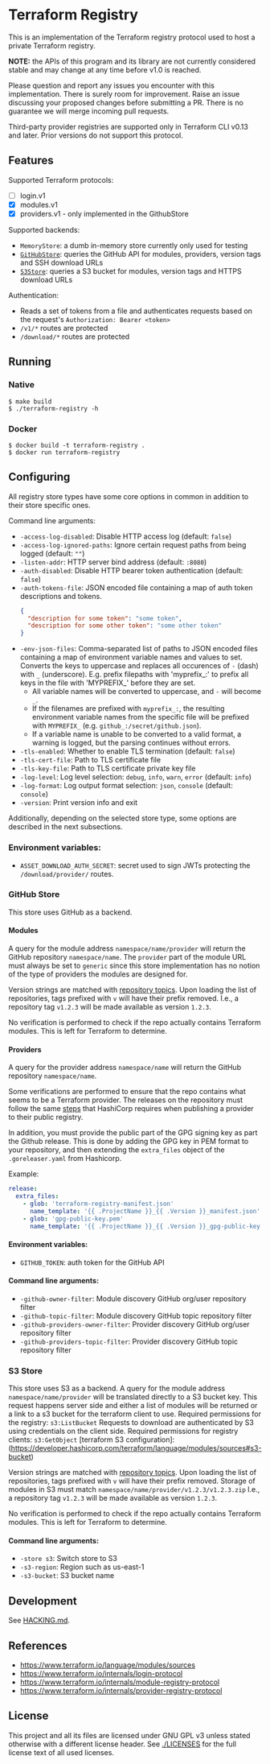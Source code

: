 <!--
SPDX-FileCopyrightText: 2022 NRK
SPDX-FileCopyrightText: 2023 NRK

SPDX-License-Identifier: GPL-3.0-only
-->

# Terraform Registry

This is an implementation of the Terraform registry protocol used to host a
private Terraform registry.

**NOTE:** the APIs of this program and its library are not currently considered
stable and may change at any time before v1.0 is reached.

Please question and report any issues you encounter with this implementation.
There is surely room for improvement. Raise an issue discussing your proposed
changes before submitting a PR. There is no guarantee we will merge incoming
pull requests.

Third-party provider registries are supported only in Terraform CLI v0.13 and
later. Prior versions do not support this protocol.

## Features

Supported Terraform protocols:
- [ ] login.v1
- [x] modules.v1
- [x] providers.v1 - only implemented in the GithubStore

Supported backends:
- `MemoryStore`: a dumb in-memory store currently only used for testing
- [`GitHubStore`](#github-store): queries the GitHub API for modules, providers, version tags and SSH download URLs
- [`S3Store`](#S3-store): queries a S3 bucket for modules, version tags and HTTPS download URLs

Authentication:
- Reads a set of tokens from a file and authenticates requests based on the
  request's `Authorization: Bearer <token>`
- `/v1/*` routes are protected
- `/download/*` routes are protected

## Running
### Native

```
$ make build
$ ./terraform-registry -h
```

### Docker

```
$ docker build -t terraform-registry .
$ docker run terraform-registry
```

## Configuring

All registry store types have some core options in common in addition to their
store specific ones.

Command line arguments:
- `-access-log-disabled`: Disable HTTP access log (default: `false`)
- `-access-log-ignored-paths`: Ignore certain request paths from being logged (default: `""`)
- `-listen-addr`: HTTP server bind address (default: `:8080`)
- `-auth-disabled`: Disable HTTP bearer token authentication (default: `false`)
- `-auth-tokens-file`: JSON encoded file containing a map of auth token
  descriptions and tokens.
  ```json
  {
    "description for some token": "some token",
    "description for some other token": "some other token"
  }
  ```
- `-env-json-files`: Comma-separated list of paths to JSON encoded files
  containing a map of environment variable names and values to set.
  Converts the keys to uppercase and replaces all occurences of `-` (dash) with
  `_` (underscore).
  E.g. prefix filepaths with 'myprefix_:' to prefix all keys in the file with
  'MYPREFIX_' before they are set.
  - All variable names will be converted to uppercase, and `-` will become `_`.
  - If the filenames are prefixed with `myprefix_:`, the resulting environment
    variable names from the specific file will be prefixed with `MYPREFIX_`
    (e.g. `github_:/secret/github.json`).
  - If a variable name is unable to be converted to a valid format, a warning is
    logged, but the parsing continues without errors.
- `-tls-enabled`: Whether to enable TLS termination (default: `false`)
- `-tls-cert-file`: Path to TLS certificate file
- `-tls-key-file`: Path to TLS certificate private key file
- `-log-level`: Log level selection: `debug`, `info`, `warn`, `error` (default: `info`)
- `-log-format`: Log output format selection: `json`, `console` (default: `console`)
- `-version`: Print version info and exit

Additionally, depending on the selected store type, some options are described
in the next subsections.

### Environment variables:
- `ASSET_DOWNLOAD_AUTH_SECRET`: secret used to sign JWTs protecting the `/download/provider/` routes.

### GitHub Store
This store uses GitHub as a backend.

#### Modules
A query for the module address `namespace/name/provider` will return the GitHub repository `namespace/name`.
The `provider` part of the module URL must always be set to `generic` since
this store implementation has no notion of the type of providers the modules
are designed for.

Version strings are matched with [repository topics][]. Upon loading the list of
repositories, tags prefixed with `v` will have their prefix removed.
I.e., a repository tag `v1.2.3` will be made available as version `1.2.3`.

No verification is performed to check if the repo actually contains Terraform
modules. This is left for Terraform to determine.

#### Providers
A query for the provider address `namespace/name` will return the GitHub repository `namespace/name`.

Some verifications are performed to ensure that the repo contains what seems to be a Terraform 
provider. The releases on the repository must follow the same [steps](https://developer.hashicorp.com/terraform/registry/providers/publishing)
that HashiCorp requires when publishing a provider to their public registry.

In addition, you must provide the public part of the GPG signing key as part the Github release.
This is done by adding the GPG key in PEM format to your repository, and then 
extending the `extra_files` object of the `.goreleaser.yaml` from Hashicorp. 

Example:
```yaml
release:
  extra_files:
    - glob: 'terraform-registry-manifest.json'
      name_template: '{{ .ProjectName }}_{{ .Version }}_manifest.json'
    - glob: 'gpg-public-key.pem'
      name_template: '{{ .ProjectName }}_{{ .Version }}_gpg-public-key.pem'
```

#### Environment variables:
- `GITHUB_TOKEN`: auth token for the GitHub API

#### Command line arguments:
- `-github-owner-filter`: Module discovery GitHub org/user repository filter
- `-github-topic-filter`: Module discovery GitHub topic repository filter
- `-github-providers-owner-filter`: Provider discovery GitHub org/user repository filter
- `-github-providers-topic-filter`: Provider discovery GitHub topic repository filter

### S3 Store

This store uses S3 as a backend. A query for the module address
`namespace/name/provider` will be translated directly to a S3 bucket key.
This request happens server side and either a list of modules will be returned
or a link to a s3 bucket for the terraform client to use.
Required permissions for the registry: `s3:ListBucket`
Requests to download are authenticated by S3 using credentials on the client side.
Required permissions for registry clients: `s3:GetObject`
[terraform S3 configuration]: (https://developer.hashicorp.com/terraform/language/modules/sources#s3-bucket)

Version strings are matched with [repository topics][]. Upon loading the list of
repositories, tags prefixed with `v` will have their prefix removed.
Storage of modules in S3 must match `namespace/name/provider/v1.2.3/v1.2.3.zip`
I.e., a repository tag `v1.2.3` will be made available as version `1.2.3`.

No verification is performed to check if the repo actually contains Terraform
modules. This is left for Terraform to determine.

#### Command line arguments:
- `-store s3`: Switch store to S3
- `-s3-region`: Region such as us-east-1
- `-s3-bucket`: S3 bucket name

[repository topics]: https://docs.github.com/en/repositories/managing-your-repositorys-settings-and-features/customizing-your-repository/classifying-your-repository-with-topics

## Development

See [HACKING.md](./HACKING.md).

## References

- <https://www.terraform.io/language/modules/sources>
- <https://www.terraform.io/internals/login-protocol>
- <https://www.terraform.io/internals/module-registry-protocol>
- <https://www.terraform.io/internals/provider-registry-protocol>

## License

This project and all its files are licensed under GNU GPL v3 unless stated
otherwise with a different license header. See [./LICENSES](./LICENSES) for
the full license text of all used licenses.
